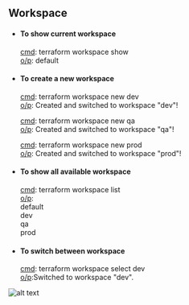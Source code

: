 ## Workspace

* #### To show current workspace<br/>
    <ins>cmd</ins>: terraform workspace show<br/>
    <ins>o/p</ins>: default<br/>

* #### To create a new workspace<br/>
    <ins>cmd</ins>: terraform workspace new dev<br/>
    <ins>o/p</ins>: Created and switched to workspace "dev"!<br/>

    <ins>cmd</ins>: terraform workspace new qa<br/>
    <ins>o/p</ins>: Created and switched to workspace "qa"!<br/>

   <ins>cmd</ins>: terraform workspace new prod<br/>
    <ins>o/p</ins>: Created and switched to workspace "prod"!<br/>

* #### To show all available workspace<br/>
    <ins>cmd</ins>: terraform workspace list<br/>
    <ins>o/p</ins>: <br/>
    default<br/>
    dev<br/>
    qa<br/>
    prod<br/>

* #### To switch between workspace<br/>
    <ins>cmd</ins>: terraform workspace select dev<br/>
    <ins>o/p</ins>:Switched to workspace "dev".


![alt text](workspaces.avif)